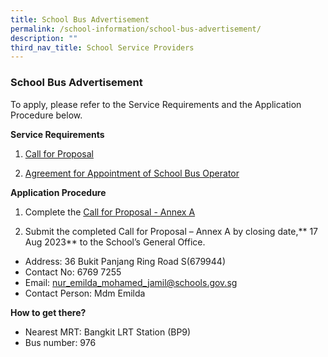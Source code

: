 ```yaml
---
title: School Bus Advertisement
permalink: /school-information/school-bus-advertisement/
description: ""
third_nav_title: School Service Providers
---
```

### School Bus Advertisement

To apply, please refer to the Service Requirements and the Application Procedure below.

**Service Requirements**

1.	[Call for Proposal](/files/a1%20call%20for%20proposals%20by%20school%20(june2023)bcps.pdf)
 
2.	[Agreement for Appointment of School Bus Operator](/files/a3%20agreement%20for%20appointment%20of%20school%20bus%20operator%20(june2023)bcps.pdf)

**Application Procedure**

1. Complete the [Call for Proposal - Annex A](/files/a2%20call%20for%20proposal%20annex%20a%20(june2023)bcps.pdf)

2. Submit the completed Call for Proposal – Annex A by closing date,** 17 Aug 2023** to the School’s General Office.

* Address: 36 Bukit Panjang Ring Road S(679944)
* Contact No: 6769 7255
* Email: [nur_emilda_mohamed_jamil@schools.gov.sg](mailto:nur_emilda_mohamed_jamil@schools.gov.sg)
* Contact Person: Mdm Emilda


**How to get there?**
* Nearest MRT: Bangkit LRT Station (BP9) 
* Bus number: 976